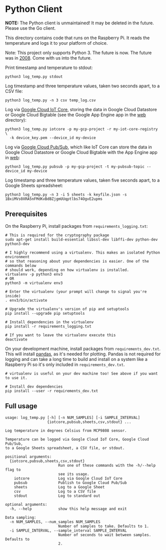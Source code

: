 # Python Client

**NOTE:** The Python client is unmaintained! It may be deleted in the future.
Please use the Go client.

This directory contains code that runs on the Raspberry Pi. It reads the
temperature and logs it to your platform of choice.

Note: This project only supports Python 3. The future is now. The future was in
[2008](https://www.python.org/download/releases/3.0/). Come with us into the
future.

Print timestamp and temperature to stdout:

    python3 log_temp.py stdout

Log timestamp and three temperature values, taken two seconds apart,
to a CSV file:

    python3 log_temp.py -n 3 csv temp_log.csv

Log via [Google Cloud IoT Core](https://cloud.google.com/iot-core/), storing
the data in Google Cloud Datastore or Google Cloud Bigtable (see the Google App
Engine app in the [web](web) directory):

    python3 log_temp.py iotcore -p my-gcp-project -r my-iot-core-registry \
      -k device_key.pem --device_id my-device

Log via [Google Cloud Pub/Sub](https://cloud.google.com/pubsub/), which like
IoT Core can store the data in Google Cloud Datastore or Google Cloud Bigtable
with the App Engine app in [web](web):

    python3 log_temp.py pubsub -p my-gcp-project -t my-pubsub-topic --device_id my-device

Log timestamp and three temperature values, taken five seconds apart, to a
Google Sheets spreadsheet:

    python3 log_temp.py -n 3 -i 5 sheets -k keyfile.json -s 1BxiMVs0XRA5nFMdKvBdBZjgmUUqptlbs74OgvE2upms

## Prerequisites

On the Raspberry Pi, install packages from
``requirements_logging.txt``:

    # This is required for the cryptography package
    sudo apt-get install build-essential libssl-dev libffi-dev python-dev python3-dev

    # I highly recommend using a virtualenv. This makes an isolated Python environment
    # so that reasoning about your dependencies is easier. One of the commands below
    # should work, depending on how virtualenv is installed.
    virtualenv -p python3 env3
    # OR
    python3 -m virtualenv env3

    # Enter the virtualenv (your prompt will change to signal you're inside)
    . env3/bin/activate

    # Upgrade the virtualenv's version of pip and setuptools
    pip install --upgrade pip setuptools

    # Install dependencies in the virtualenv
    pip install -r requirements_logging.txt

    # If you want to leave the virtualenv execute this
    deactivate

On your development machine, install packages from ``requirements_dev.txt``.
This will install [pandas](http://pandas.pydata.org), as it's needed for
plotting. Pandas is not required for logging and can take a long time to build
and install on a system like a Raspberry Pi so it's only included in
``requirements_dev.txt``.

    # virtualenv is useful on your dev machine too! See above if you want to use it.

    # Install dev dependencies
    pip install --user -r requirements_dev.txt

## Full usage

    usage: log_temp.py [-h] [-n NUM_SAMPLES] [-i SAMPLE_INTERVAL]
                       {iotcore,pubsub,sheets,csv,stdout} ...

    Log temperature in degrees Celsius from MCP9808 sensor.

    Temperature can be logged via Google Cloud IoT Core, Google Cloud Pub/Sub,
    to a Google Sheets spreadsheet, a CSV file, or stdout.

    positional arguments:
      {iotcore,pubsub,sheets,csv,stdout}
                            Run one of these commands with the -h/--help flag to
                            see its usage.
        iotcore             Log via Google Cloud IoT Core
        pubsub              Publish to Google Cloud Pub/Sub
        sheets              Log to a Google Sheet
        csv                 Log to a CSV file
        stdout              Log to standard out

    optional arguments:
      -h, --help            show this help message and exit

    Data sampling:
      -n NUM_SAMPLES, --num_samples NUM_SAMPLES
                            Number of samples to take. Defaults to 1.
      -i SAMPLE_INTERVAL, --sample_interval SAMPLE_INTERVAL
                            Number of seconds to wait between samples. Defaults to
                            2.
